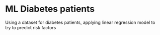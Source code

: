 # ML Diabetes patients

Using a dataset for diabetes patients, applying linear regression model to try to predict risk factors

